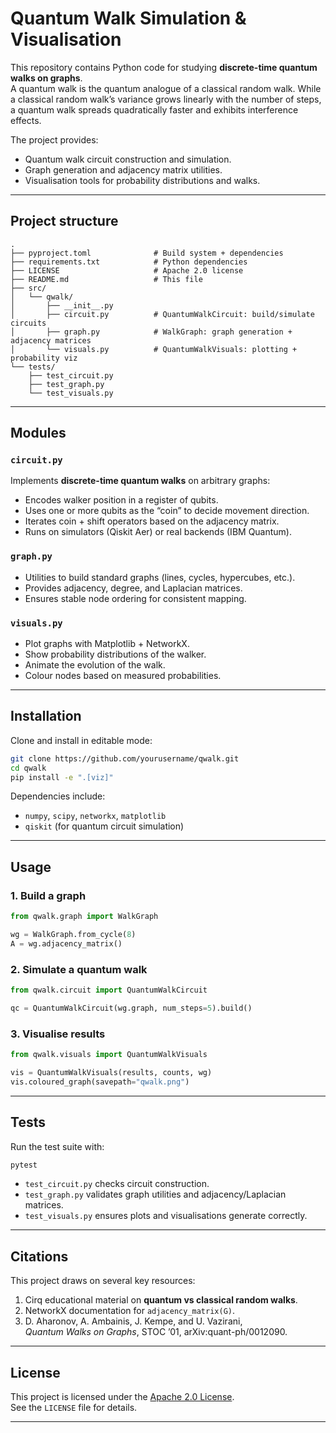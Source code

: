 # Quantum Walk Simulation & Visualisation

This repository contains Python code for studying **discrete-time quantum walks on graphs**.  
A quantum walk is the quantum analogue of a classical random walk. While a classical random walk’s variance grows linearly with the number of steps, a quantum walk spreads quadratically faster and exhibits interference effects.

The project provides:
- Quantum walk circuit construction and simulation.
- Graph generation and adjacency matrix utilities.
- Visualisation tools for probability distributions and walks.

---

## Project structure

```
.
├── pyproject.toml              # Build system + dependencies
├── requirements.txt            # Python dependencies
├── LICENSE                     # Apache 2.0 license
├── README.md                   # This file
├── src/
│   └── qwalk/
│       ├── __init__.py
│       ├── circuit.py          # QuantumWalkCircuit: build/simulate circuits
│       ├── graph.py            # WalkGraph: graph generation + adjacency matrices
│       └── visuals.py          # QuantumWalkVisuals: plotting + probability viz
└── tests/
    ├── test_circuit.py
    ├── test_graph.py
    └── test_visuals.py
```

---

## Modules

### `circuit.py`
Implements **discrete-time quantum walks** on arbitrary graphs:
- Encodes walker position in a register of qubits.
- Uses one or more qubits as the “coin” to decide movement direction.
- Iterates coin + shift operators based on the adjacency matrix.
- Runs on simulators (Qiskit Aer) or real backends (IBM Quantum).

### `graph.py`
- Utilities to build standard graphs (lines, cycles, hypercubes, etc.).
- Provides adjacency, degree, and Laplacian matrices.
- Ensures stable node ordering for consistent mapping.

### `visuals.py`
- Plot graphs with Matplotlib + NetworkX.
- Show probability distributions of the walker.
- Animate the evolution of the walk.
- Colour nodes based on measured probabilities.

---

## Installation

Clone and install in editable mode:

```bash
git clone https://github.com/yourusername/qwalk.git
cd qwalk
pip install -e ".[viz]"
```

Dependencies include:
- `numpy`, `scipy`, `networkx`, `matplotlib`
- `qiskit` (for quantum circuit simulation)

---

## Usage

### 1. Build a graph
```python
from qwalk.graph import WalkGraph

wg = WalkGraph.from_cycle(8)
A = wg.adjacency_matrix()
```

### 2. Simulate a quantum walk
```python
from qwalk.circuit import QuantumWalkCircuit

qc = QuantumWalkCircuit(wg.graph, num_steps=5).build()
```

### 3. Visualise results
```python
from qwalk.visuals import QuantumWalkVisuals

vis = QuantumWalkVisuals(results, counts, wg)
vis.coloured_graph(savepath="qwalk.png")
```

---

## Tests

Run the test suite with:

```bash
pytest
```

- `test_circuit.py` checks circuit construction.  
- `test_graph.py` validates graph utilities and adjacency/Laplacian matrices.  
- `test_visuals.py` ensures plots and visualisations generate correctly.

---

## Citations

This project draws on several key resources:

1. Cirq educational material on **quantum vs classical random walks**.  
2. NetworkX documentation for `adjacency_matrix(G)`.  
3. D. Aharonov, A. Ambainis, J. Kempe, and U. Vazirani,  
   *Quantum Walks on Graphs*, STOC ’01, arXiv:quant-ph/0012090.

---

## License

This project is licensed under the [Apache 2.0 License](https://www.apache.org/licenses/LICENSE-2.0).  
See the `LICENSE` file for details.

---

